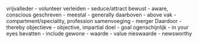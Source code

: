 vrijvalleder - volunteer
verleiden - seduce/attract
bewust - aware, conscious
geschreven - 
meestal - generally 
daarboven - above
vak - compartment/speciality, profession
samenvoeging - merger
Daardoor - thereby
objectieve - objective, impartial
doel - goal
ogenschijnlijk - in your eyes
bevatten - include
gewone - 
waarde - value
nieswaarde - newsworthy